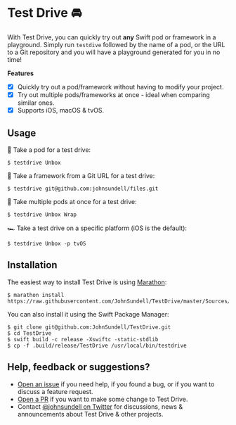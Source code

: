 # Test Drive 🚘

With Test Drive, you can quickly try out **any** Swift pod or framework in a playground. Simply run `testdive` followed by the name of a pod, or the URL to a Git repository and you will have a playground generated for you in no time!

**Features**

- [X] Quickly try out a pod/framework without having to modify your project.
- [X] Try out multiple pods/frameworks at once - ideal when comparing similar ones.
- [X] Supports iOS, macOS & tvOS.

## Usage

🚗  Take a pod for a test drive:
```
$ testdrive Unbox
```

🚙  Take a framework from a Git URL for a test drive:
```
$ testdrive git@github.com:johnsundell/files.git
```

🚕  Take multiple pods at once for a test drive:
```
$ testdrive Unbox Wrap
```

🏎  Take a test drive on a specific platform (iOS is the default):
```
$ testdrive Unbox -p tvOS
```

## Installation

The easiest way to install Test Drive is using [Marathon](https://github.com/johnsundell/marathon):

```
$ marathon install https://raw.githubusercontent.com/JohnSundell/TestDrive/master/Sources/TestDrive.swift
```

You can also install it using the Swift Package Manager:

```
$ git clone git@github.com:JohnSundell/TestDrive.git
$ cd TestDrive
$ swift build -c release -Xswiftc -static-stdlib
$ cp -f .build/release/TestDrive /usr/local/bin/testdrive
```

## Help, feedback or suggestions?

- [Open an issue](https://github.com/JohnSundell/TestDrive/issues/new) if you need help, if you found a bug, or if you want to discuss a feature request.
- [Open a PR](https://github.com/JohnSundell/TestDrive/pull/new/master) if you want to make some change to Test Drive.
- Contact [@johnsundell on Twitter](https://twitter.com/johnsundell) for discussions, news & announcements about Test Drive & other projects.
